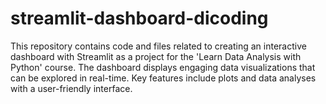 # streamlit-dashboard-dicoding
This repository contains code and files related to creating an interactive dashboard with Streamlit as a project for the 'Learn Data Analysis with Python' course. The dashboard displays engaging data visualizations that can be explored in real-time. Key features include plots and data analyses with a user-friendly interface.
